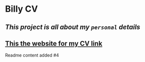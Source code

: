 # **Billy CV**
## _This project is all about my `personal` details_

## [This the website for my CV link](https://banzebilly.github.io/MyCV/)
Readme content added #4

  



